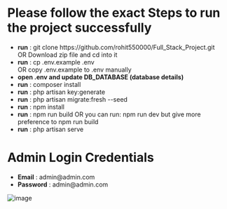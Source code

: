 <h1>Please follow the exact Steps to run the project successfully </h1>
<ul>
    <li><b>run</b> : git clone https://github.com/rohit550000/Full_Stack_Project.git <br> OR Download zip file and cd into it</li>
    <li><b>run</b> : cp .env.example .env <br> OR copy .env.example to .env manually</li>
    <li><b>open .env and update DB_DATABASE (database details)</b></li>
    <li><b>run</b> : composer install</li>
    <li><b>run</b> : php artisan key:generate</li>
    <li><b>run</b> : php artisan migrate:fresh --seed</li>
    <li><b>run</b> : npm install </li>
    <li><b>run</b> : npm run build      OR  you can run: npm run dev  but give more preference to npm run build </li>
    <li><b>run</b> : php artisan serve</li>
</ul>

<h1>Admin Login Credentials</h1>
<ul>
    <li><b>Email</b>    : admin@admin.com</li>
    <li><b>Password</b> : admin@admin.com</li>
</ul>

![image](https://github.com/rohit550000/Full_Stack_Project/assets/123115001/0d321e11-e27b-4464-8368-90abe79d1402)




